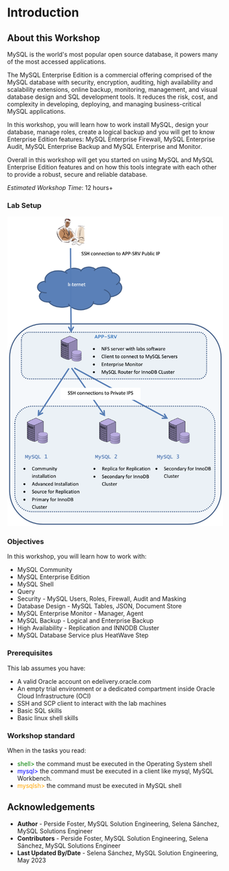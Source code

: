 # Introduction

## About this Workshop

MySQL is the world's most popular open source database, it powers many of the most accessed applications.

The MySQL Enterprise Edition is a commercial offering comprised of the MySQL database with security, encryption, auditing, high availability and scalability extensions, online backup, monitoring, management, and visual database design and SQL development tools. It reduces the risk, cost, and complexity in developing, deploying, and managing business-critical MySQL applications.

In this workshop, you will learn how to work install MySQL, design your database, manage roles, create a logical backup and you will get to know Enterprise Edition features: MySQL Enterprise Firewall, MySQL Enterprise Audit, MySQL Enterprise Backup and MySQL Enterprise and Monitor.

Overall in this workshop will get you started on using MySQL and MySQL Enterprise Edition features and on how this tools integrate with each other to provide a robust, secure and reliable database.

*Estimated Workshop Time*: 12 hours+

### Lab Setup

![MYSQLEE](images/lab-setup-mysqlee.png)

### Objectives

In this workshop, you will learn how to work with:
* MySQL Community
* MySQL Enterprise Edition
* MySQL Shell
* Query
* Security - MySQL Users, Roles, Firewall, Audit and Masking
* Database Design - MySQL Tables, JSON, Document Store
* MySQL Enterprise Monitor - Manager, Agent
* MySQL Backup - Logical and Enterprise Backup
* High Availability - Replication and INNODB Cluster
* MySQL Database Service plus HeatWave Step

### Prerequisites 

This lab assumes you have:
* A valid Oracle account on edelivery.oracle.com
* An empty trial environment or a dedicated compartment inside Oracle Cloud Infrastructure (OCI)
* SSH and SCP client to interact with the lab machines
* Basic SQL skills
* Basic linux shell skills

### Workshop standard
When in the tasks you read: 
* <span style="color:green">shell></span> the command must be executed in the Operating System shell
* <span style="color:blue">mysql></span> the command must be executed in a client like mysql, MySQL Workbench.
* <span style="color: orange">mysqlsh></span> the command must be executed in MySQL shell


## Acknowledgements
* **Author** - Perside Foster, MySQL Solution Engineering, Selena Sánchez, MySQL Solutions Engineer
* **Contributors** -  Perside Foster, MySQL Solution Engineering, Selena Sánchez, MySQL Solutions Engineer
* **Last Updated By/Date** - Selena Sánchez, MySQL Solution Engineering, May 2023